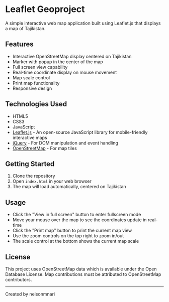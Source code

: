 # Leaflet Geoproject

A simple interactive web map application built using Leaflet.js that displays a map of Tajikistan.

## Features

- Interactive OpenStreetMap display centered on Tajikistan
- Marker with popup in the center of the map
- Full screen view capability
- Real-time coordinate display on mouse movement
- Map scale control
- Print map functionality
- Responsive design

## Technologies Used

- HTML5
- CSS3
- JavaScript
- [Leaflet.js](https://leafletjs.com/) - An open-source JavaScript library for mobile-friendly interactive maps
- [jQuery](https://jquery.com/) - For DOM manipulation and event handling
- [OpenStreetMap](https://www.openstreetmap.org/) - For map tiles

## Getting Started

1. Clone the repository
2. Open `index.html` in your web browser
3. The map will load automatically, centered on Tajikistan

## Usage

- Click the "View in full screen" button to enter fullscreen mode
- Move your mouse over the map to see the coordinates update in real-time
- Click the "Print map" button to print the current map view
- Use the zoom controls on the top right to zoom in/out
- The scale control at the bottom shows the current map scale

## License

This project uses OpenStreetMap data which is available under the Open Database License. Map contributions must be attributed to OpenStreetMap contributors.

---

Created by nelsonmnari
